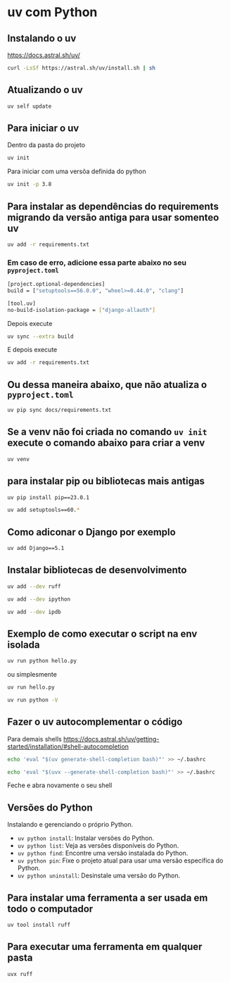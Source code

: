 # uv com Python

## Instalando o uv

https://docs.astral.sh/uv/

```bash
curl -LsSf https://astral.sh/uv/install.sh | sh
```

## Atualizando o uv
```bash
uv self update
```

## Para iniciar o uv
Dentro da pasta do projeto
```bash
uv init
```
Para iniciar com uma versõa definida do python
```bash
uv init -p 3.8
```

## Para instalar as dependências do requirements migrando da versão antiga para usar somenteo uv
```bash
uv add -r requirements.txt
```

### Em caso de erro, adicione essa parte abaixo no seu `pyproject.toml`
```bash
[project.optional-dependencies]
build = ["setuptools==56.0.0", "wheel>=0.44.0", "clang"]

[tool.uv]
no-build-isolation-package = ["django-allauth"]
```
Depois execute
```bash
uv sync --extra build
```
E depois execute
```bash
uv add -r requirements.txt
```

## Ou dessa maneira abaixo, que não atualiza o `pyproject.toml`
```bash
uv pip sync docs/requirements.txt
```

## Se a venv não foi criada no comando `uv init` execute o comando abaixo para criar a venv
```bash
uv venv
```

## para instalar pip ou bibliotecas mais antigas
```bash
uv pip install pip==23.0.1
```
```bash
uv add setuptools==60.*
```

## Como adiconar o Django por exemplo
```bash
uv add Django==5.1
```

## Instalar bibliotecas de desenvolvimento
```bash
uv add --dev ruff
```
```bash
uv add --dev ipython
```
```bash
uv add --dev ipdb
```

## Exemplo de como executar o script na env isolada
```bash
uv run python hello.py
```
ou simplesmente
```bash
uv run hello.py
```
```bash
uv run python -V
```

## Fazer o uv autocomplementar o código
Para demais shells https://docs.astral.sh/uv/getting-started/installation/#shell-autocompletion
```bash
echo 'eval "$(uv generate-shell-completion bash)"' >> ~/.bashrc
```
```bash
echo 'eval "$(uvx --generate-shell-completion bash)"' >> ~/.bashrc
```
Feche e abra novamente o seu shell

## Versões do Python
Instalando e gerenciando o próprio Python.

- `uv python install`: Instalar versões do Python.
- `uv python list`: Veja as versões disponíveis do Python.
- `uv python find`: Encontre uma versão instalada do Python.
- `uv python pin`: Fixe o projeto atual para usar uma versão específica do Python.
- `uv python uninstall`: Desinstale uma versão do Python.

## Para instalar uma ferramenta a ser usada em todo o computador
```bash
uv tool install ruff
```

## Para executar uma ferramenta em qualquer pasta
```bash
uvx ruff
```
